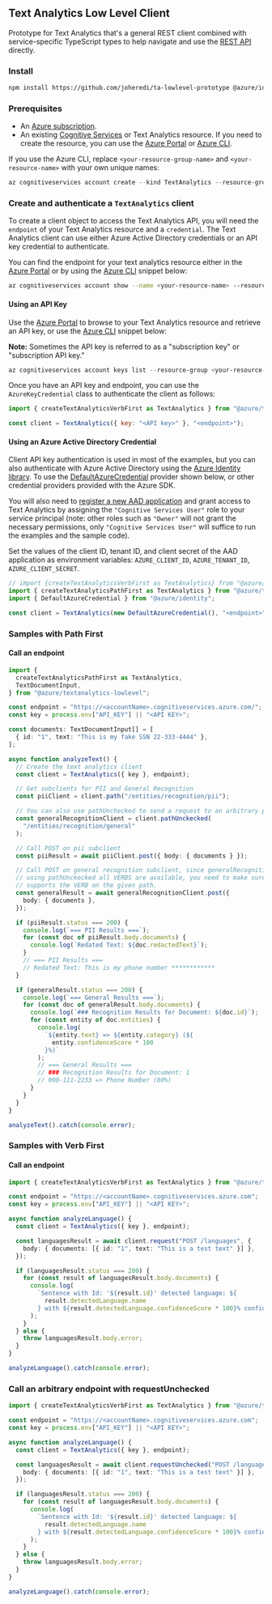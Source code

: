 ## Text Analytics Low Level Client

Prototype for Text Analytics that's a general REST client combined with service-specific TypeScript types to help navigate and use the [REST API][rest_api] directly.

### Install

```bash
npm install https://github.com/joheredi/ta-lowlevel-prototype @azure/identity
```

### Prerequisites

- An [Azure subscription][azure_sub].
- An existing [Cognitive Services][cognitive_resource] or Text Analytics resource. If you need to create the resource, you can use the [Azure Portal][azure_portal] or [Azure CLI][azure_cli].

If you use the Azure CLI, replace `<your-resource-group-name>` and `<your-resource-name>` with your own unique names:

```PowerShell
az cognitiveservices account create --kind TextAnalytics --resource-group <your-resource-group-name> --name <your-resource-name> --sku <your-sku-name> --location <your-location>
```

### Create and authenticate a `TextAnalytics` client

To create a client object to access the Text Analytics API, you will need the `endpoint` of your Text Analytics resource and a `credential`. The Text Analytics client can use either Azure Active Directory credentials or an API key credential to authenticate.

You can find the endpoint for your text analytics resource either in the [Azure Portal][azure_portal] or by using the [Azure CLI][azure_cli] snippet below:

```bash
az cognitiveservices account show --name <your-resource-name> --resource-group <your-resource-group-name> --query "properties.endpoint"
```

#### Using an API Key

Use the [Azure Portal][azure_portal] to browse to your Text Analytics resource and retrieve an API key, or use the [Azure CLI][azure_cli] snippet below:

**Note:** Sometimes the API key is referred to as a "subscription key" or "subscription API key."

```PowerShell
az cognitiveservices account keys list --resource-group <your-resource-group-name> --name <your-resource-name>
```

Once you have an API key and endpoint, you can use the `AzureKeyCredential` class to authenticate the client as follows:

```js
import { createTextAnalyticsVerbFirst as TextAnalytics } from "@azure/textanalytics-lowlevel";

const client = TextAnalytics({ key: "<API key>" }, "<endpoint>");
```

#### Using an Azure Active Directory Credential

Client API key authentication is used in most of the examples, but you can also authenticate with Azure Active Directory using the [Azure Identity library][azure_identity]. To use the [DefaultAzureCredential][defaultazurecredential] provider shown below,
or other credential providers provided with the Azure SDK.

You will also need to [register a new AAD application][register_aad_app] and grant access to Text Analytics by assigning the `"Cognitive Services User"` role to your service principal (note: other roles such as `"Owner"` will not grant the necessary permissions, only `"Cognitive Services User"` will suffice to run the examples and the sample code).

Set the values of the client ID, tenant ID, and client secret of the AAD application as environment variables: `AZURE_CLIENT_ID`, `AZURE_TENANT_ID`, `AZURE_CLIENT_SECRET`.

```js
// import {createTextAnalyticsVerbFirst as TextAnalytics} from "@azure/textanalytics-lowlevel";
import { createTextAnalyticsPathFirst as TextAnalytics } from "@azure/textanalytics-lowlevel";
import { DefaultAzureCredential } from "@azure/identity";

const client = TextAnalytics(new DefaultAzureCredential(), "<endpoint>");
```

### Samples with Path First

#### Call an endpoint

```typescript
import {
  createTextAnalyticsPathFirst as TextAnalytics,
  TextDocumentInput,
} from "@azure/textanalytics-lowlevel";

const endpoint = "https://<accountName>.cognitiveservices.azure.com/";
const key = process.env["API_KEY"] || "<API KEY>";

const documents: TextDocumentInput[] = [
  { id: "1", text: "This is my fake SSN 22-333-4444" },
];

async function analyzeText() {
  // Create the text analytics client
  const client = TextAnalytics({ key }, endpoint);

  // Get subclients for PII and General Recognition
  const piiClient = client.path("/entities/recognition/pii");

  // You can also use pathUnchecked to send a request to an arbitrary path
  const generalRecognitionClient = client.pathUnckecked(
    "/entities/recognition/general"
  );

  // Call POST on pii subclient
  const piiResult = await piiClient.post({ body: { documents } });

  // Call POST on general recognition subclient, since generalRecognitionClient was created
  // using pathUnckecked all VERBS are available, you need to make sure that the service
  // supports the VERB on the given path.
  const generalResult = await generalRecognitionClient.post({
    body: { documents },
  });

  if (piiResult.status === 200) {
    console.log(`=== PII Results ===`);
    for (const doc of piiResult.body.documents) {
      console.log(`Redated Text: ${doc.redactedText}`);
    }
    // === PII Results ===
    // Redated Text: This is my phone number ************
  }

  if (generalResult.status === 200) {
    console.log(`=== General Results ===`);
    for (const doc of generalResult.body.documents) {
      console.log(`### Recognition Results for Document: ${doc.id}`);
      for (const entity of doc.entities) {
        console.log(
          `${entity.text} => ${entity.category} (${
            entity.confidenceScore * 100
          }%)`
        );
        // === General Results ===
        // ### Recognition Results for Document: 1
        // 000-111-2233 => Phone Number (80%)
      }
    }
  }
}

analyzeText().catch(console.error);
```

### Samples with Verb First

#### Call an endpoint

```typescript
import { createTextAnalyticsVerbFirst as TextAnalytics } from "@azure/textanalytics-lowlevel";

const endpoint = "https://<accountName>.cognitiveservices.azure.com";
const key = process.env["API_KEY"] || "<API KEY>";

async function analyzeLanguage() {
  const client = TextAnalytics({ key }, endpoint);

  const languagesResult = await client.request("POST /languages", {
    body: { documents: [{ id: "1", text: "This is a test text" }] },
  });

  if (languagesResult.status === 200) {
    for (const result of languagesResult.body.documents) {
      console.log(
        `Sentence with Id: '${result.id}' detected language: ${
          result.detectedLanguage.name
        } with ${result.detectedLanguage.confidenceScore * 100}% confidence`
      );
    }
  } else {
    throw languagesResult.body.error;
  }
}

analyzeLanguage().catch(console.error);
```

### Call an arbitrary endpoint with requestUnchecked

```typescript
import { createTextAnalyticsVerbFirst as TextAnalytics } from "@azure/textanalytics-lowlevel";

const endpoint = "https://<accountName>.cognitiveservices.azure.com";
const key = process.env["API_KEY"] || "<API KEY>";

async function analyzeLanguage() {
  const client = TextAnalytics({ key }, endpoint);

  const languagesResult = await client.requestUnchecked("POST /languages", {
    body: { documents: [{ id: "1", text: "This is a test text" }] },
  });

  if (languagesResult.status === 200) {
    for (const result of languagesResult.body.documents) {
      console.log(
        `Sentence with Id: '${result.id}' detected language: ${
          result.detectedLanguage.name
        } with ${result.detectedLanguage.confidenceScore * 100}% confidence`
      );
    }
  } else {
    throw languagesResult.body.error;
  }
}

analyzeLanguage().catch(console.error);
```

[azure_cli]: https://docs.microsoft.com/cli/azure
[azure_sub]: https://azure.microsoft.com/free/
[cognitive_resource]: https://docs.microsoft.com/azure/cognitive-services/cognitive-services-apis-create-account
[azure_portal]: https://portal.azure.com
[azure_identity]: https://github.com/Azure/azure-sdk-for-js/tree/master/sdk/identity/identity
[register_aad_app]: https://docs.microsoft.com/azure/cognitive-services/authentication#assign-a-role-to-a-service-principal
[defaultazurecredential]: https://github.com/Azure/azure-sdk-for-js/tree/master/sdk/identity/identity#defaultazurecredential
[rest_api]: https://westus2.dev.cognitive.microsoft.com/docs/services/TextAnalytics-v3-1-preview-3/
